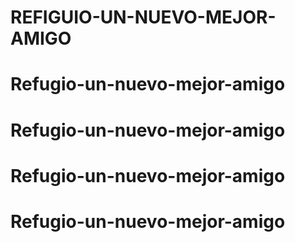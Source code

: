 # REFIGUIO-UN-NUEVO-MEJOR-AMIGO
# Refugio-un-nuevo-mejor-amigo
# Refugio-un-nuevo-mejor-amigo
# Refugio-un-nuevo-mejor-amigo
# Refugio-un-nuevo-mejor-amigo
